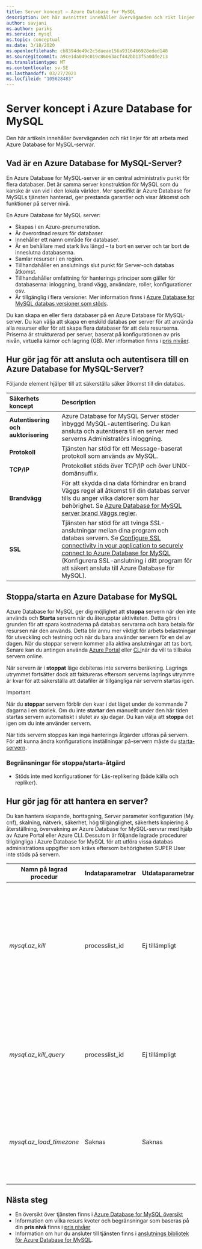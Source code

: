 ```yaml
---
title: Server koncept – Azure Database for MySQL
description: Det här avsnittet innehåller överväganden och rikt linjer för att arbeta med Azure Database for MySQL-servrar.
author: savjani
ms.author: pariks
ms.service: mysql
ms.topic: conceptual
ms.date: 3/18/2020
ms.openlocfilehash: cb8394de49c2c5daeae156a9316466928eded148
ms.sourcegitcommit: a9ce1da049c019c86063acf442bb13f5a0dde213
ms.translationtype: MT
ms.contentlocale: sv-SE
ms.lasthandoff: 03/27/2021
ms.locfileid: "105628483"
---
```

# <a name="server-concepts-in-azure-database-for-mysql"></a>Server koncept i Azure Database for MySQL

Den här artikeln innehåller överväganden och rikt linjer för att arbeta med Azure Database for MySQL-servrar.

## <a name="what-is-an-azure-database-for-mysql-server"></a>Vad är en Azure Database for MySQL-Server?

En Azure Database for MySQL-server är en central administrativ punkt för flera databaser. Det är samma server konstruktion för MySQL som du kanske är van vid i den lokala världen. Mer specifikt är Azure Database for MySQLs tjänsten hanterad, ger prestanda garantier och visar åtkomst och funktioner på server nivå.

En Azure Database for MySQL server:

- Skapas i en Azure-prenumeration.
- Är överordnad resurs för databaser.
- Innehåller ett namn område för databaser.
- Är en behållare med stark livs längd – ta bort en server och tar bort de inneslutna databaserna.
- Samlar resurser i en region.
- Tillhandahåller en anslutnings slut punkt för Server-och databas åtkomst.
- Tillhandahåller omfattning för hanterings principer som gäller för databaserna: inloggning, brand vägg, användare, roller, konfigurationer osv.
- Är tillgänglig i flera versioner. Mer information finns i [Azure Database for MySQL databas versioner som stöds](./concepts-supported-versions.md).

Du kan skapa en eller flera databaser på en Azure Database för MySQL-server. Du kan välja att skapa en enskild databas per server för att använda alla resurser eller för att skapa flera databaser för att dela resurserna. Priserna är strukturerad per server, baserat på konfigurationen av pris nivån, virtuella kärnor och lagring (GB). Mer information finns i [pris nivåer](./concepts-pricing-tiers.md).

## <a name="how-do-i-connect-and-authenticate-to-an-azure-database-for-mysql-server"></a>Hur gör jag för att ansluta och autentisera till en Azure Database for MySQL-Server?

Följande element hjälper till att säkerställa säker åtkomst till din databas.

| Säkerhets koncept | Description     |
| :-- | :-- |
| **Autentisering och auktorisering** | Azure Database for MySQL Server stöder inbyggd MySQL-autentisering. Du kan ansluta och autentisera till en server med serverns Administratörs inloggning. |
| **Protokoll** | Tjänsten har stöd för ett Message-baserat protokoll som används av MySQL. |
| **TCP/IP** | Protokollet stöds över TCP/IP och över UNIX-domänsuffix. |
| **Brandvägg** | För att skydda dina data förhindrar en brand Väggs regel all åtkomst till din databas server tills du anger vilka datorer som har behörighet. Se [Azure Database for MySQL server brand Väggs regler](./concepts-firewall-rules.md). |
| **SSL** | Tjänsten har stöd för att tvinga SSL-anslutningar mellan dina program och databas servern.  Se [Configure SSL connectivity in your application to securely connect to Azure Database for MySQL](./howto-configure-ssl.md) (Konfigurera SSL-anslutning i ditt program för att säkert ansluta till Azure Database för MySQL). |

## <a name="stopstart-an-azure-database-for-mysql"></a>Stoppa/starta en Azure Database for MySQL

Azure Database for MySQL ger dig möjlighet att **stoppa** servern när den inte används och **Starta** servern när du återupptar aktiviteten. Detta görs i grunden för att spara kostnaderna på databas servrarna och bara betala för resursen när den används. Detta blir ännu mer viktigt för arbets belastningar för utveckling och testning och när du bara använder servern för en del av dagen. När du stoppar servern kommer alla aktiva anslutningar att tas bort. Senare kan du antingen använda [Azure Portal](how-to-stop-start-server.md) eller [CLI](how-to-stop-start-server.md)när du vill ta tillbaka servern online.

När servern är i **stoppat** läge debiteras inte serverns beräkning. Lagrings utrymmet fortsätter dock att faktureras eftersom serverns lagrings utrymme är kvar för att säkerställa att datafiler är tillgängliga när servern startas igen.

> [!IMPORTANT]
> När du **stoppar** servern förblir den kvar i det läget under de kommande 7 dagarna i en storlek. Om du inte **startar** den manuellt under den här tiden startas servern automatiskt i slutet av sju dagar. Du kan välja att **stoppa** det igen om du inte använder servern.

När tids servern stoppas kan inga hanterings åtgärder utföras på servern. För att kunna ändra konfigurations inställningar på-servern måste du [starta-servern](how-to-stop-start-server.md).

### <a name="limitations-of-stopstart-operation"></a>Begränsningar för stoppa/starta-åtgärd
- Stöds inte med konfigurationer för Läs-replikering (både källa och repliker).

## <a name="how-do-i-manage-a-server"></a>Hur gör jag för att hantera en server?

Du kan hantera skapande, borttagning, Server parameter konfiguration (My. cnf), skalning, nätverk, säkerhet, hög tillgänglighet, säkerhets kopiering & återställning, övervakning av Azure Database for MySQL-servrar med hjälp av Azure Portal eller Azure CLI. Dessutom är följande lagrade procedurer tillgängliga i Azure Database for MySQL för att utföra vissa databas administrations uppgifter som krävs eftersom behörigheten SUPER User inte stöds på servern.

|**Namn på lagrad procedur**|**Indataparametrar**|**Utdataparametrar**|**Användnings notering**|
|-----|-----|-----|-----|
|*mysql.az_kill*|processlist_id|Ej tillämpligt|Motsvarande [`KILL CONNECTION`](https://dev.mysql.com/doc/refman/8.0/en/kill.html) kommando. Avslutar anslutningen som är associerad med den angivna processlist_id när du har avslutat en instruktion som anslutningen körs.|
|*mysql.az_kill_query*|processlist_id|Ej tillämpligt|Motsvarande [`KILL QUERY`](https://dev.mysql.com/doc/refman/8.0/en/kill.html) kommando. Avslutar instruktionen som anslutningen körs för tillfället. Lämnar själva anslutningen.|
|*mysql.az_load_timezone*|Saknas|Saknas|Läser in [tids zons tabeller](howto-server-parameters.md#working-with-the-time-zone-parameter) så att `time_zone` parametern kan anges till namngivna värden (t. ex. "USA/Stilla havs området").|

## <a name="next-steps"></a>Nästa steg

- En översikt över tjänsten finns i [Azure Database for MySQL översikt](./overview.md)
- Information om vilka resurs kvoter och begränsningar som baseras på din **pris nivå** finns i [pris nivåer](./concepts-pricing-tiers.md)
- Information om hur du ansluter till tjänsten finns i [anslutnings bibliotek för Azure Database for MySQL](./concepts-connection-libraries.md).
